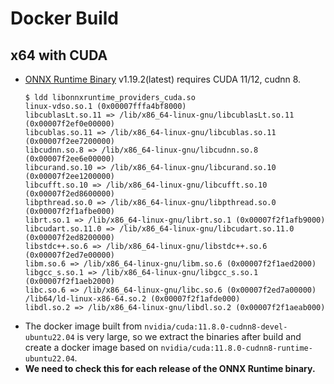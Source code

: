 # Docker Build

## x64 with CUDA

- [ONNX Runtime Binary](https://github.com/microsoft/onnxruntime/releases) v1.19.2(latest) requires CUDA 11/12, cudnn 8.
  ```
  $ ldd libonnxruntime_providers_cuda.so 
  linux-vdso.so.1 (0x00007fffa4bf8000)
  libcublasLt.so.11 => /lib/x86_64-linux-gnu/libcublasLt.so.11 (0x00007f2ef0e00000)
  libcublas.so.11 => /lib/x86_64-linux-gnu/libcublas.so.11 (0x00007f2ee7200000)
  libcudnn.so.8 => /lib/x86_64-linux-gnu/libcudnn.so.8 (0x00007f2ee6e00000)
  libcurand.so.10 => /lib/x86_64-linux-gnu/libcurand.so.10 (0x00007f2ee1200000)
  libcufft.so.10 => /lib/x86_64-linux-gnu/libcufft.so.10 (0x00007f2ed8600000)
  libpthread.so.0 => /lib/x86_64-linux-gnu/libpthread.so.0 (0x00007f2f1afbe000)
  librt.so.1 => /lib/x86_64-linux-gnu/librt.so.1 (0x00007f2f1afb9000)
  libcudart.so.11.0 => /lib/x86_64-linux-gnu/libcudart.so.11.0 (0x00007f2ed8200000)
  libstdc++.so.6 => /lib/x86_64-linux-gnu/libstdc++.so.6 (0x00007f2ed7e00000)
  libm.so.6 => /lib/x86_64-linux-gnu/libm.so.6 (0x00007f2f1aed2000)
  libgcc_s.so.1 => /lib/x86_64-linux-gnu/libgcc_s.so.1 (0x00007f2f1aeb2000)
  libc.so.6 => /lib/x86_64-linux-gnu/libc.so.6 (0x00007f2ed7a00000)
  /lib64/ld-linux-x86-64.so.2 (0x00007f2f1afde000)
  libdl.so.2 => /lib/x86_64-linux-gnu/libdl.so.2 (0x00007f2f1aeab000)
  ```
- The docker image built from `nvidia/cuda:11.8.0-cudnn8-devel-ubuntu22.04` is very large, so we extract the binaries
  after build and create a docker image based on `nvidia/cuda:11.8.0-cudnn8-runtime-ubuntu22.04`.
- **We need to check this for each release of the ONNX Runtime binary.**
